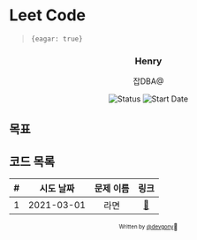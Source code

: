 # Leet Code

> `{eagar: true}`

<div align="center">

<h3> Henry </h3>
<p>잡DBA@</p>

![Status](https://img.shields.io/badge/MunziYa-blue.svg)
![Start Date](https://img.shields.io/badge/Start%20Date-2021--03--01-23d16b.svg)

</div>

## 목표

## 코드 목록

|  #  | 시도 날짜  | 문제 이름 |             링크             |
| :-: | :--------: | :-------: | :--------------------------: |
|  1  | 2021-03-01 |   라면    | [:link:](chapter1/README.md) |

<div align="center">

<sub><sup>Written by <a href="https://github.com/devgony">@devgony</a></sup></sub><small>🚀</small>

</div>
